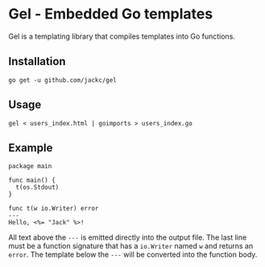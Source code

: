 # Gel - Embedded Go templates

Gel is a templating library that compiles templates into Go functions.

## Installation

```
go get -u github.com/jackc/gel
```

## Usage

```
gel < users_index.html | goimports > users_index.go
```

## Example

```
package main

func main() {
  t(os.Stdout)
}

func t(w io.Writer) error
---
Hello, <%= "Jack" %>!
```

All text above the `---` is emitted directly into the output file. The last line must be a function signature that has a `io.Writer`
named `w` and returns an `error`. The template below the `---` will be converted into the function body.
